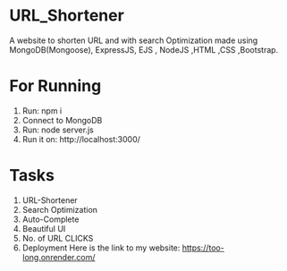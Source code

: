 # URL_Shortener
A website to shorten URL and with search Optimization made using MongoDB(Mongoose), ExpressJS, EJS , NodeJS ,HTML ,CSS ,Bootstrap.

# For Running
1. Run: npm i
2. Connect to MongoDB
3. Run: node server.js
4. Run it on: http://localhost:3000/

# Tasks
1. URL-Shortener
2. Search Optimization
3. Auto-Complete
4. Beautiful UI
5. No. of URL CLICKS
6. Deployment
  Here is the link to my website: https://too-long.onrender.com/

